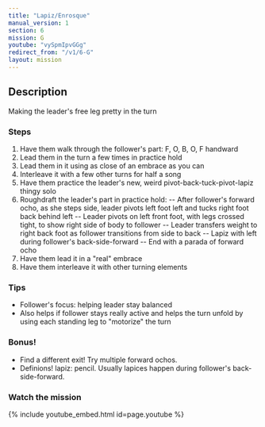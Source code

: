 ```yaml
---
title: "Lapiz/Enrosque"
manual_version: 1
section: 6
mission: G
youtube: "vySpmIpvGGg"
redirect_from: "/v1/6-G"
layout: mission
---
```




## Description

Making the leader's free leg pretty in the turn

### Steps

1. Have them walk through the follower's part: F, O, B, O, F handward 
2. Lead them in the turn a few times in practice hold
3. Lead them in it using as close of an embrace as you can
4. Interleave it with a few other turns for half a song
5. Have them practice the leader's new, weird pivot-back-tuck-pivot-lapiz thingy solo
6. Roughdraft the leader's part in practice hold: 
-- After follower's forward ocho, as she steps side, leader pivots left foot left and tucks right foot back behind left
-- Leader pivots on left front foot, with legs crossed tight, to show right side of body to follower
-- Leader transfers weight to right back foot as follower transitions from side to back
-- Lapiz with left during follower's back-side-forward
-- End with a parada of forward ocho
7. Have them lead it in a "real" embrace
8. Have them interleave it with other turning elements

### Tips

* Follower's focus: helping leader stay balanced
* Also helps if follower stays really active and helps the turn unfold by using each standing leg to "motorize" the turn

### Bonus!

* Find a different exit! Try multiple forward ochos. 
* Definions! lapiz: pencil. Usually lapices happen during follower's back-side-forward.

### Watch the mission

{% include youtube_embed.html id=page.youtube %}


